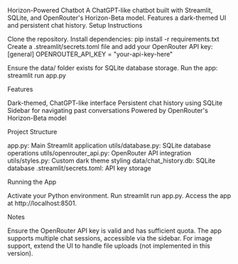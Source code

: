 Horizon-Powered Chatbot
A ChatGPT-like chatbot built with Streamlit, SQLite, and OpenRouter's Horizon-Beta model. Features a dark-themed UI and persistent chat history.
Setup Instructions

Clone the repository.
Install dependencies: pip install -r requirements.txt
Create a .streamlit/secrets.toml file and add your OpenRouter API key:[general]
OPENROUTER_API_KEY = "your-api-key-here"


Ensure the data/ folder exists for SQLite database storage.
Run the app: streamlit run app.py

Features

Dark-themed, ChatGPT-like interface
Persistent chat history using SQLite
Sidebar for navigating past conversations
Powered by OpenRouter's Horizon-Beta model

Project Structure

app.py: Main Streamlit application
utils/database.py: SQLite database operations
utils/openrouter_api.py: OpenRouter API integration
utils/styles.py: Custom dark theme styling
data/chat_history.db: SQLite database
.streamlit/secrets.toml: API key storage

Running the App

Activate your Python environment.
Run streamlit run app.py.
Access the app at http://localhost:8501.

Notes

Ensure the OpenRouter API key is valid and has sufficient quota.
The app supports multiple chat sessions, accessible via the sidebar.
For image support, extend the UI to handle file uploads (not implemented in this version).
